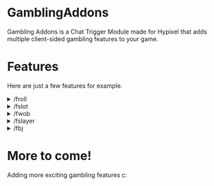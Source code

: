 # GamblingAddons
Gambling Addons is a Chat Trigger Module made for Hypixel that adds multiple client-sided gambling features
to your game.

# Features
Here are just a few features for example.
<details>

<summary>/froll</summary>

![froll](https://github.com/user-attachments/assets/8f619f2d-a7cb-45e8-b980-cf1ac43a0c53)

</details>
<details>

<summary>/fslot</summary>

![fslot](https://github.com/user-attachments/assets/c2d95fde-7ee3-428d-9b3e-b58eee037fc6)

</details>
<details>

<summary>/fwob</summary>

![fwob](https://github.com/user-attachments/assets/66e8b1b6-405d-4e7e-9ec3-99c7e1fd9347)

</details>
<details>

<summary>/fslayer</summary>

![fslayer](https://github.com/user-attachments/assets/a0e95221-54c4-4821-abd4-f77255df8df6)

</details>
<details>

<summary>/fbj</summary>

![fbj](https://github.com/user-attachments/assets/92498901-4a7d-4026-ad34-2cf64b3cce08)

</details>

# More to come!
Adding more exciting gambling features c:

